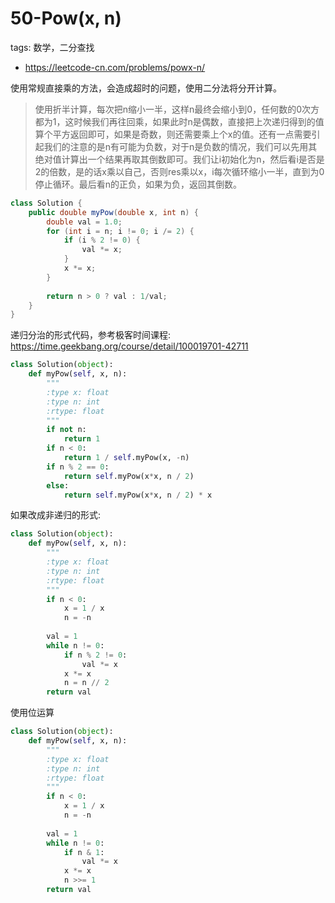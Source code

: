 # 50-Pow(x, n)

tags: 数学，二分查找
- https://leetcode-cn.com/problems/powx-n/

使用常规直接乘的方法，会造成超时的问题，使用二分法将分开计算。

>使用折半计算，每次把n缩小一半，这样n最终会缩小到0，任何数的0次方都为1，这时候我们再往回乘，如果此时n是偶数，直接把上次递归得到的值算个平方返回即可，如果是奇数，则还需要乘上个x的值。还有一点需要引起我们的注意的是n有可能为负数，对于n是负数的情况，我们可以先用其绝对值计算出一个结果再取其倒数即可。我们让i初始化为n，然后看i是否是2的倍数，是的话x乘以自己，否则res乘以x，i每次循环缩小一半，直到为0停止循环。最后看n的正负，如果为负，返回其倒数。

```java
class Solution {
    public double myPow(double x, int n) {
        double val = 1.0;
        for (int i = n; i != 0; i /= 2) {
            if (i % 2 != 0) {
                val *= x;
            }
            x *= x;
        }
    
        return n > 0 ? val : 1/val;
    }
}
```

递归分治的形式代码，参考极客时间课程: https://time.geekbang.org/course/detail/100019701-42711

```python
class Solution(object):
    def myPow(self, x, n):
        """
        :type x: float
        :type n: int
        :rtype: float
        """
        if not n:
            return 1
        if n < 0:
            return 1 / self.myPow(x, -n)
        if n % 2 == 0:
            return self.myPow(x*x, n / 2)
        else:
            return self.myPow(x*x, n / 2) * x
```

如果改成非递归的形式:

```python
class Solution(object):
    def myPow(self, x, n):
        """
        :type x: float
        :type n: int
        :rtype: float
        """
        if n < 0:
            x = 1 / x
            n = -n
        
        val = 1
        while n != 0:
            if n % 2 != 0:
                val *= x
            x *= x
            n = n // 2
        return val
```

使用位运算

```python
class Solution(object):
    def myPow(self, x, n):
        """
        :type x: float
        :type n: int
        :rtype: float
        """
        if n < 0:
            x = 1 / x
            n = -n
        
        val = 1
        while n != 0:
            if n & 1:
                val *= x
            x *= x
            n >>= 1
        return val

```
